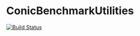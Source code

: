 # ConicBenchmarkUtilities

[![Build Status](https://travis-ci.org/mlubin/ConicBenchmarkUtilities.jl.svg?branch=master)](https://travis-ci.org/mlubin/ConicBenchmarkUtilities.jl)
